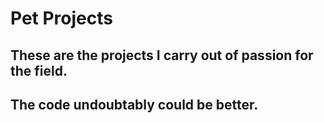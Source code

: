 # Pet Projects

## These are the projects I carry out of passion for the field.

## The code undoubtably could be better.

